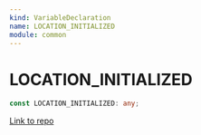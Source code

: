 ```yaml
---
kind: VariableDeclaration
name: LOCATION_INITIALIZED
module: common
---
```


# LOCATION_INITIALIZED

```ts
const LOCATION_INITIALIZED: any;
```

[Link to repo](https://github.com/timdeschryver/angular/blob/master/packages/common/src/location/platform_location.ts#L73-L73)
